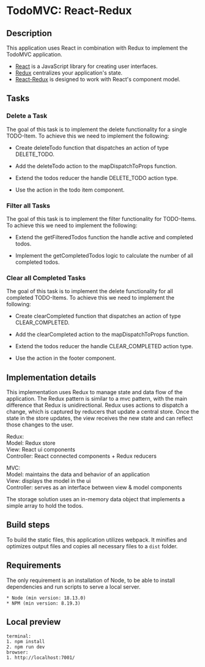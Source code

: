 # TodoMVC: React-Redux

## Description

This application uses React in combination with Redux to implement the TodoMVC application.

-   [React](https://reactjs.org/) is a JavaScript library for creating user interfaces.
-   [Redux](https://redux.js.org/) centralizes your application's state.
-   [React-Redux](https://react-redux.js.org/) is designed to work with React's component model.

## Tasks

### Delete a Task
The goal of this task is to implement the delete functionality for a single TODO-Item. To achieve this we need to implement the following: 

- Create deleteTodo function that dispatches an action of type DELETE_TODO.

- Add the deleteTodo action to the mapDispatchToProps function.

- Extend the todos reducer the handle DELETE_TODO action type.

- Use the action in the todo item component. 

### Filter all Tasks
The goal of this task is to implement the filter functionality for TODO-Items. To achieve this we need to implement the following: 

- Extend the getFilteredTodos function the handle active and completed todos. 

- Implement the getCompletedTodos logic to calculate the number of all completed todos.

### Clear all Completed Tasks
The goal of this task is to implement the delete functionality for all completed TODO-Items. To achieve this we need to implement the following: 

- Create clearCompleted function that dispatches an action of type CLEAR_COMPLETED.

- Add the clearCompleted action to the mapDispatchToProps function.

- Extend the todos reducer the handle CLEAR_COMPLETED action type.

- Use the action in the footer component. 


## Implementation details

This implementation uses Redux to manage state and data flow of the application.
The Redux pattern is similar to a mvc pattern, with the main difference that Redux is unidirectional.
Redux uses actions to dispatch a change, which is captured by reducers that update a central store.
Once the state in the store updates, the view receives the new state and can reflect those changes to the user.

Redux:\
Model: Redux store\
View: React ui components\
Controller: React connected components + Redux reducers

MVC:\
Model: maintains the data and behavior of an application\
View: displays the model in the ui\
Controller: serves as an interface between view & model components

The storage solution uses an in-memory data object that implements a simple array to hold the todos.

## Build steps

To build the static files, this application utilizes webpack. It minifies and optimizes output files and copies all necessary files to a `dist` folder.

## Requirements

The only requirement is an installation of Node, to be able to install dependencies and run scripts to serve a local server.

```
* Node (min version: 18.13.0)
* NPM (min version: 8.19.3)
```

## Local preview

```
terminal:
1. npm install
2. npm run dev
browser:
1. http://localhost:7001/
```
